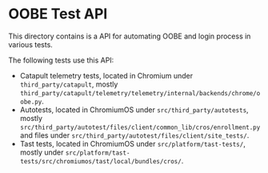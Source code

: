 # OOBE Test API

This directory contains is a API for automating OOBE and login process in
various tests.

The following tests use this API:
* Catapult telemetry tests, located in Chromium under `third_party/catapult`,
  mostly `third_party/catapult/telemetry/telemetry/internal/backends/chrome/oobe.py`.
* Autotests, located in ChromiumOS under `src/third_party/autotests`, mostly
  `src/third_party/autotest/files/client/common_lib/cros/enrollment.py` and
  files under `src/third_party/autotest/files/client/site_tests/`.
* Tast tests, located in ChromiumOS under `src/platform/tast-tests/`, mostly
  under `src/platform/tast-tests/src/chromiumos/tast/local/bundles/cros/`.
